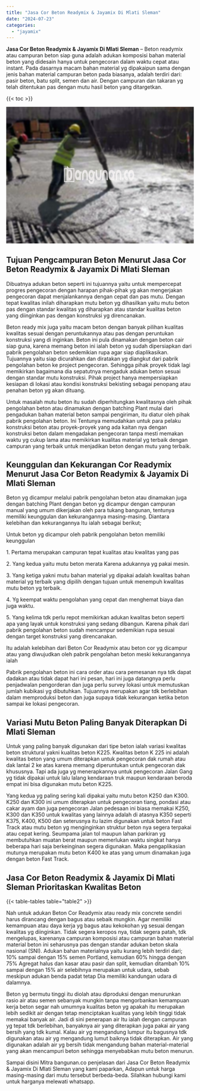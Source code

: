 ```yaml
---
title: "Jasa Cor Beton Readymix & Jayamix Di Mlati Sleman"
date: "2024-07-23"
categories: 
  - "jayamix"
---
```


**Jasa Cor Beton Readymix & Jayamix Di Mlati Sleman** – Beton readymix atau campuran beton siap guna adalah adukan komposisi bahan material beton yang didesain hanya untuk pengecoran dalam waktu cepat atau instant. Pada dasarnya macam bahan material yg dipakaipun sama dengan jenis bahan material campuran beton pada biasanya, adalah terdiri dari: pasir beton, batu split, semen dan air. Dengan campuran dan takaran yg telah ditentukan pas dengan mutu hasil beton yang ditargetkan.

{{< toc >}}

![Jasa Cor Beton Readymix & Jayamix Di Mlati Sleman](/images/jasa-cor-readymix-50.png)

## Tujuan Pengcampuran Beton Menurut Jasa Cor Beton Readymix & Jayamix Di Mlati Sleman

Dibuatnya adukan beton seperti ini tujuannya yaitu untuk mempercepat progres pengecoran dengan harapan pihak-pihak yg akan mengerjakan pengecoran dapat menjalankannya dengan cepat dan pas mutu. Dengan tepat kwalitas inilah diharapkan mutu beton yg dihasilkan yaitu mutu beton pas dengan standar kwalitas yg diharapkan atau standar kualitas beton yang diinginkan pas dengan konstruksi yg direncanakan.

Beton ready mix juga yaitu macam beton dengan banyak pilihan kualitas kwalitas sesuai dengan peruntukannya atau pas dengan peruntukan konstruksi yang di inginkan. Beton ini pula dinamakan dengan beton cair siap guna, karena memang beton ini ialah beton yg sudah dipersiapkan dari pabrik pengolahan beton sedemikian rupa agar siap diaplikasikan. Tujuannya yaitu siap dicurahkan dan diratakan yg diangkut dari pabrik pengolahan beton ke project pengecoran. Sehingga pihak proyek tidak lagi memikirkan bagaimana dia sepatutnya mengaduk adukan beton sesuai dengan standar mutu konstruksi. Pihak project hanya mempersiapkan kesiapan di lokasi atau kondisi konstruksi bekisting sebagai penopang atau penahan beton yg akan dituang.

Untuk masalah mutu beton itu sudah diperhitungkan kwalitasnya oleh pihak pengolahan beton atau dinamakan dengan batching Plant mulai dari pengadukan bahan material beton sampai pengiriman, itu diatur oleh pihak pabrik pengolahan beton. Ini Tentunya memudahkan untuk para pelaku konstruksi beton atau proyek-proyek yang ada kaitan nya dengan konstruksi beton dalam mengadakan pengecoran tanpa mesti memakan waktu yg cukup lama atau memikirkan kualitas material yg terbaik dengan campuran yang terbaik untuk menjadikan beton dengan mutu yang terbaik.

## Keunggulan dan Kekurangan Cor Readymix Menurut Jasa Cor Beton Readymix & Jayamix Di Mlati Sleman

Beton yg dicampur melalui pabrik pengolahan beton atau dinamakan juga dengan batching Plant dengan beton yg dicampur dengan campuran manual yang umum dikerjakan oleh para tukang bangunan, tentunya memiliki keunggulan dan kekurangannya masing-masing. Diantara kelebihan dan kekurangannya Itu ialah sebagai berikut;

Untuk beton yg dicampur oleh pabrik pengolahan beton memiliki keunggulan

1\. Pertama merupakan campuran tepat kualitas atau kwalitas yang pas

2\. Yang kedua yaitu mutu beton merata Karena adukannya yg pakai mesin.

3\. Yang ketiga yakni mutu bahan material yg dipakai adalah kwalitas bahan material yg terbaik yang dipilih dengan tujuan untuk menempuh kwalitas mutu beton yg terbaik.

4\. Yg keempat waktu pengolahan yang cepat dan menghemat biaya dan juga waktu.

5\. Yang kelima tdk perlu repot memikirkan adukan kwalitas beton seperti apa yang layak untuk konstruksi yang sedang dibangun. Karena pihak dari pabrik pengolahan beton sudah mencampur sedemikian rupa sesuai dengan target konstruksi yang direncanakan.

Itu adalah kelebihan dari Beton Cor Readymix atau beton cor yg dicampur atau yang diwujudkan oleh pabrik pengolahan beton meski kekurangannya ialah

Pabrik pengolahan beton ini cara order atau cara pemesanan nya tdk dapat dadakan atau tidak dapat hari ini pesan, hari ini juga datangnya perlu penjadwalan pengorderan dan juga perlu survey lokasi untuk memutuskan jumlah kubikasi yg dibutuhkan. Tujuannya merupakan agar tdk berlebihan dalam memproduksi beton dan juga supaya tidak kekurangan ketika beton sampai ke lokasi pengecoran.

## Variasi Mutu Beton Paling Banyak Diterapkan Di Mlati Sleman

Untuk yang paling banyak digunakan dari tipe beton ialah variasi kwalitas beton struktural yakni kualitas beton K225. Kwalitas beton K 225 ini adalah kwalitas beton yang umum diterapkan untuk pengecoran dak rumah atau dak lantai 2 ke atas karena memang diperuntukan untuk pengecoran dak khususnya. Tapi ada juga yg menerapkannya untuk pengecoran Jalan Gang yg tidak dipakai untuk lalu lalang kendaraan truk maupun kendaraan beroda empat ini bisa digunakan mutu beton K225.

Yang kedua yg paling sering kali dipakai yaitu mutu beton K250 dan K300. K250 dan K300 ini umum diterapkan untuk pengecoran tiang, pondasi atau cakar ayam dan juga pengecoran Jalan pedesaan ini biasa memakai K250, K300 dan K350 untuk kwalitas yang lainnya adalah di atasnya K350 seperti K375, K400, K500 dan seterusnya itu lazim digunakan untuk beton Fast Track atau mutu beton yg menginginkan struktur beton nya segera terpakai atau cepat kering. Seumpama jalan tol maupun lahan parkiran yg membutuhkan muatan berat maupun memerlukan waktu singkat hanya beberapa hari saja berkeinginan segera digunakan. Maka pengaplikasian mutunya merupakan mutu beton K400 ke atas yang umum dinamakan juga dengan beton Fast Track.

## Jasa Cor Beton Readymix & Jayamix Di Mlati Sleman Prioritaskan Kwalitas Beton

{{< table-tables table="table2" >}}

Nah untuk adukan Beton Cor Readymix atau ready mix concrete sendiri harus dirancang dengan bagus atau sebaik mungkin. Agar memiliki kemampuan atau daya kerja yg bagus atau kekokohan yg sesuai dengan kwalitas yg diinginkan. Tidak segera keropos nya, tidak segera patah, tdk mengelupas, karenanya campuran komposisi atau campuran bahan material material beton ini seharusnya pas dengan standar adukan beton skala nasional (SNI). Adukan bahan materialnya yaitu kurang lebih terdiri dari; 10% sampai dengan 15% semen Portland, kemudian 60% hingga dengan 75% Agregat halus dan kasar atau pasir dan split, kemudian ditambah 10% sampai dengan 15% air selebihnya merupakan untuk udara, sebab meskipun adukan benda padat tetap Dia memiliki kandungan udara di dalamnya.

Beton yg bermutu tinggi itu diolah atau diproduksi dengan menurunkan rasio air atau semen sebanyak mungkin tanpa mengorbankan kemampuan kerja beton segar nah umumnya kualitas beton yg apakah itu merupakan lebih sedikit air dengan tetap menciptakan kualitas yang lebih tinggi tidak memakai banyak air. Jadi di sini penerapan air Itu ialah dengan campuran yg tepat tdk berlebihan, banyaknya air yang diterapkan juga pakai air yang bersih yang tdk kumal. Kalau air yg mengandung lumpur itu bagusnya tdk digunakan atau air yg mengandung lumut baiknya tidak diterapkan. Air yang digunakan adalah air yg bersih tidak mengandung bahan material-material yang akan mencampuri beton sehingga menyebabkan mutu beton menurun.

Sampai disini Mitra bangunan.co penjelasan dari Jasa Cor Beton Readymix & Jayamix Di Mlati Sleman yang kami paparkan, Adapun untuk harga masing-masing dari mutu tersebut berbeda-beda. Silahkan hubungi kami untuk harganya melewati whatsapp.
